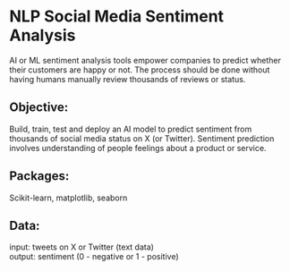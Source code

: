 # NLP Social Media Sentiment Analysis
AI or ML sentiment analysis tools empower companies to predict whether their customers are happy or not. 
The process should be done without having humans manually review thousands of reviews or status. 

## Objective:
Build, train, test and deploy an AI model to predict sentiment from thousands of social media status on X (or Twitter). 
Sentiment prediction involves understanding of people feelings about a product or service. 

## Packages:
Scikit-learn, matplotlib, seaborn

## Data:
input: tweets on X or Twitter (text data) <br>
output: sentiment (0 - negative or 1 - positive)
